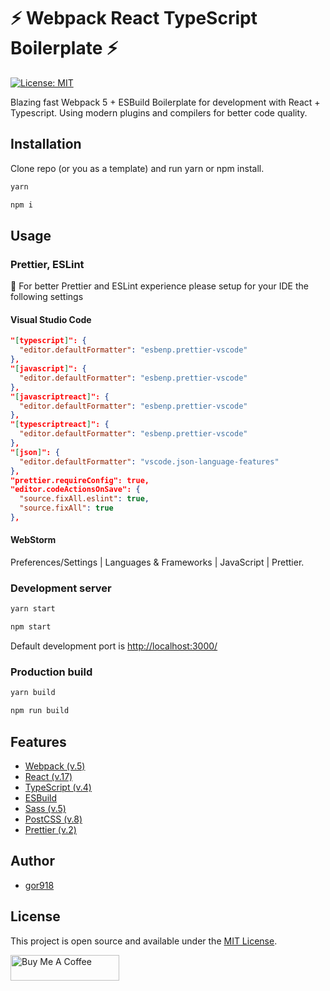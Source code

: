 # ⚡ Webpack React TypeScript Boilerplate ⚡

[![License: MIT](https://img.shields.io/badge/License-MIT-blue.svg)](https://opensource.org/licenses/MIT)

Blazing fast Webpack 5 + ESBuild Boilerplate for development with React + Typescript. Using modern plugins and compilers for better code quality.

## Installation

Clone repo (or you as a template) and run yarn or npm install.

```sh
yarn
```

```sh
npm i
```

## Usage

### Prettier, ESLint

🚀️ For better Prettier and ESLint experience please setup for your IDE the following settings

#### Visual Studio Code

```json
"[typescript]": {
  "editor.defaultFormatter": "esbenp.prettier-vscode"
},
"[javascript]": {
  "editor.defaultFormatter": "esbenp.prettier-vscode"
},
"[javascriptreact]": {
  "editor.defaultFormatter": "esbenp.prettier-vscode"
},
"[typescriptreact]": {
  "editor.defaultFormatter": "esbenp.prettier-vscode"
},
"[json]": {
  "editor.defaultFormatter": "vscode.json-language-features"
},
"prettier.requireConfig": true,
"editor.codeActionsOnSave": {
  "source.fixAll.eslint": true,
  "source.fixAll": true
},
```

#### WebStorm

Preferences/Settings | Languages & Frameworks | JavaScript | Prettier.

### Development server

```sh
yarn start
```

```sh
npm start
```

Default development port is [http://localhost:3000/](http://localhost:3000/)

### Production build

```sh
yarn build
```

```sh
npm run build
```

## Features

-   [Webpack (v.5)](https://webpack.js.org/)
-   [React (v.17)](https://reactjs.org/)
-   [TypeScript (v.4)](https://www.typescriptlang.org/)
-   [ESBuild](https://esbuild.github.io/)
-   [Sass (v.5)](https://sass-lang.com/)
-   [PostCSS (v.8)](https://postcss.org/)
-   [Prettier (v.2)](https://prettier.io/)

## Author

-   [gor918](https://github.com/gor918)

## License

This project is open source and available under the [MIT License](LICENSE).

<a href="https://www.buymeacoffee.com/gor918" target="_blank"><img src="https://www.buymeacoffee.com/assets/img/custom_images/orange_img.png" alt="Buy Me A Coffee" style="height: 41px !important;width: 174px !important;" ></a>
